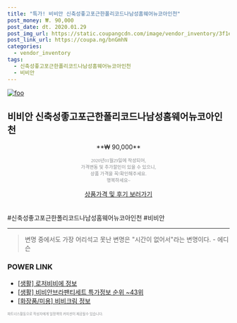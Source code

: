 ```yaml
--- 
title: "특가! 비비안 신축성좋고포근한폴리코드나남성홈웨어뉴코아인천" 
post_money: ₩. 90,000 
post_date: dt. 2020.01.29 
post_img_url: https://static.coupangcdn.com/image/vendor_inventory/3f1e/577bf54aa60fedd50cca096a6c1d6b9123ea774ce33f374ee6d16dd4011a.jpg 
post_link_url: https://coupa.ng/bnGmhN 
categories: 
  - vendor_inventory 
tags: 
  - 신축성좋고포근한폴리코드나남성홈웨어뉴코아인천 
  - 비비안 
--- 
```

[![foo](https://static.coupangcdn.com/image/vendor_inventory/3f1e/577bf54aa60fedd50cca096a6c1d6b9123ea774ce33f374ee6d16dd4011a.jpg)](https://coupa.ng/bnGmhN) 

## 비비안 신축성좋고포근한폴리코드나남성홈웨어뉴코아인천 
<p style="text-align: center;">**₩ 90,000**</p> 
<p style="text-align: center;"><span style="color: #898c8f; font-family: Georgia,Times,serif; font-size: 0.75em;">2020년01월29일에 작성되어, <br>가격변동 및 추가할인이 있을 수 있으니,<br> 상품 가격을 꼭!확인해주세요.<br>행복하세요~</span> 
</p>	 
<div markdown="0" style="text-align: center;"><a href="https://coupa.ng/bnGmhN" class="btn btn--success">상품가격 및 후기 보러가기</a></div> 
<br><br> 
  #신축성좋고포근한폴리코드나남성홈웨어뉴코아인천 #비비안 
<hr> 

> 변명 중에서도 가장 어리석고 못난 변명은 "시간이 없어서"라는 변명이다. - 에디슨 


### POWER LINK

* <a href="https://blog.naver.com/sakai111/221769577316" target="_blank"> [생활] 로저비비에 정보 </a>
* <a href="https://blog.naver.com/sakai111/221780933964" target="_blank"> [생활] 비비안브라팬티세트 특가정보 순위 ~43위</a>
* <a href="https://blog.naver.com/sakai111/221758357657" target="_blank"> [화장품/미용] 비비크림 정보 </a>

<span style="color: #898c8f; font-family: Georgia,Times,serif; font-size: 0.55em;">파트너스활동으로 작성자에게 일정액의 커미션이 제공될수 있습니다.</span> 
